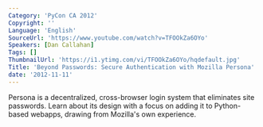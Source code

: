 ```yaml
---
Category: 'PyCon CA 2012'
Copyright: ''
Language: 'English'
SourceUrl: 'https://www.youtube.com/watch?v=TFOOkZa6OYo'
Speakers: [Dan Callahan]
Tags: []
ThumbnailUrl: 'https://i1.ytimg.com/vi/TFOOkZa6OYo/hqdefault.jpg'
Title: 'Beyond Passwords: Secure Authentication with Mozilla Persona'
date: '2012-11-11'
---
```

Persona is a decentralized, cross-browser login system that eliminates site
passwords. Learn about its design with a focus on adding it to Python-based
webapps, drawing from Mozilla's own experience.
